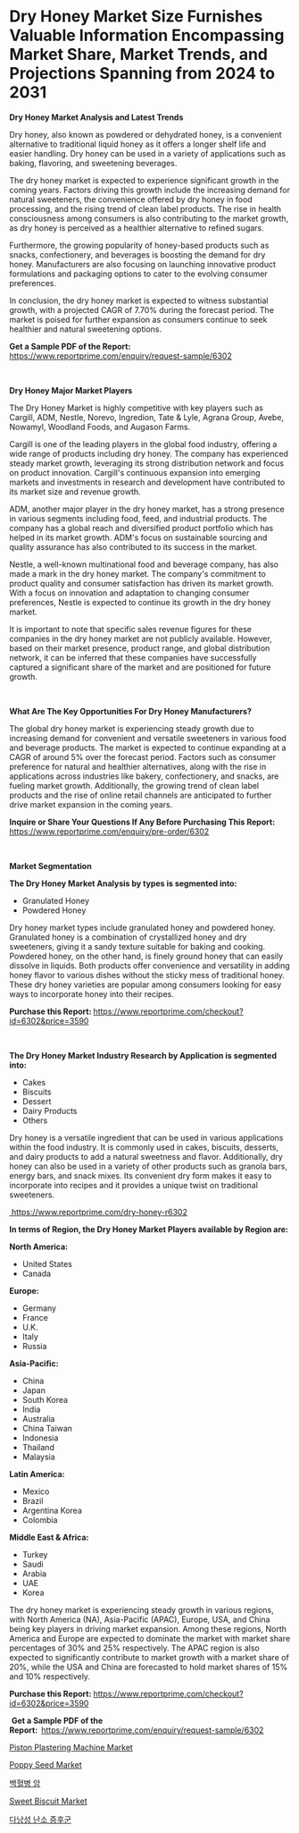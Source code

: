 <p><h1>Dry Honey Market Size Furnishes Valuable Information Encompassing Market Share, Market Trends, and Projections Spanning from 2024 to 2031</h1></p><p><strong>Dry Honey Market Analysis and Latest Trends</strong></p>
<p><p>Dry honey, also known as powdered or dehydrated honey, is a convenient alternative to traditional liquid honey as it offers a longer shelf life and easier handling. Dry honey can be used in a variety of applications such as baking, flavoring, and sweetening beverages.</p><p>The dry honey market is expected to experience significant growth in the coming years. Factors driving this growth include the increasing demand for natural sweeteners, the convenience offered by dry honey in food processing, and the rising trend of clean label products. The rise in health consciousness among consumers is also contributing to the market growth, as dry honey is perceived as a healthier alternative to refined sugars.</p><p>Furthermore, the growing popularity of honey-based products such as snacks, confectionery, and beverages is boosting the demand for dry honey. Manufacturers are also focusing on launching innovative product formulations and packaging options to cater to the evolving consumer preferences.</p><p>In conclusion, the dry honey market is expected to witness substantial growth, with a projected CAGR of 7.70% during the forecast period. The market is poised for further expansion as consumers continue to seek healthier and natural sweetening options.</p></p>
<p><strong>Get a Sample PDF of the Report:&nbsp;</strong> <a href="https://www.reportprime.com/enquiry/request-sample/6302">https://www.reportprime.com/enquiry/request-sample/6302</a></p>
<p>&nbsp;</p>
<p><strong>Dry Honey Major Market Players</strong></p>
<p><p>The Dry Honey Market is highly competitive with key players such as Cargill, ADM, Nestle, Norevo, Ingredion, Tate & Lyle, Agrana Group, Avebe, Nowamyl, Woodland Foods, and Augason Farms. </p><p>Cargill is one of the leading players in the global food industry, offering a wide range of products including dry honey. The company has experienced steady market growth, leveraging its strong distribution network and focus on product innovation. Cargill's continuous expansion into emerging markets and investments in research and development have contributed to its market size and revenue growth.</p><p>ADM, another major player in the dry honey market, has a strong presence in various segments including food, feed, and industrial products. The company has a global reach and diversified product portfolio which has helped in its market growth. ADM's focus on sustainable sourcing and quality assurance has also contributed to its success in the market.</p><p>Nestle, a well-known multinational food and beverage company, has also made a mark in the dry honey market. The company's commitment to product quality and consumer satisfaction has driven its market growth. With a focus on innovation and adaptation to changing consumer preferences, Nestle is expected to continue its growth in the dry honey market.</p><p>It is important to note that specific sales revenue figures for these companies in the dry honey market are not publicly available. However, based on their market presence, product range, and global distribution network, it can be inferred that these companies have successfully captured a significant share of the market and are positioned for future growth.</p></p>
<p>&nbsp;</p>
<p><strong>What Are The Key Opportunities For Dry Honey Manufacturers?</strong></p>
<p><p>The global dry honey market is experiencing steady growth due to increasing demand for convenient and versatile sweeteners in various food and beverage products. The market is expected to continue expanding at a CAGR of around 5% over the forecast period. Factors such as consumer preference for natural and healthier alternatives, along with the rise in applications across industries like bakery, confectionery, and snacks, are fueling market growth. Additionally, the growing trend of clean label products and the rise of online retail channels are anticipated to further drive market expansion in the coming years.</p></p>
<p><strong>Inquire or Share Your Questions If Any Before Purchasing This Report:</strong> <a href="https://www.reportprime.com/enquiry/pre-order/6302">https://www.reportprime.com/enquiry/pre-order/6302</a></p>
<p>&nbsp;</p>
<p><strong>Market Segmentation</strong></p>
<p><strong>The Dry Honey Market Analysis by types is segmented into:</strong></p>
<p><ul><li>Granulated Honey</li><li>Powdered Honey</li></ul></p>
<p><p>Dry honey market types include granulated honey and powdered honey. Granulated honey is a combination of crystallized honey and dry sweeteners, giving it a sandy texture suitable for baking and cooking. Powdered honey, on the other hand, is finely ground honey that can easily dissolve in liquids. Both products offer convenience and versatility in adding honey flavor to various dishes without the sticky mess of traditional honey. These dry honey varieties are popular among consumers looking for easy ways to incorporate honey into their recipes.</p></p>
<p><strong>Purchase this Report:&nbsp;</strong><a href="https://www.reportprime.com/checkout?id=6302&price=3590">https://www.reportprime.com/checkout?id=6302&price=3590</a></p>
<p>&nbsp;</p>
<p><strong>The Dry Honey Market Industry Research by Application is segmented into:</strong></p>
<p><ul><li>Cakes</li><li>Biscuits</li><li>Dessert</li><li>Dairy Products</li><li>Others</li></ul></p>
<p><p>Dry honey is a versatile ingredient that can be used in various applications within the food industry. It is commonly used in cakes, biscuits, desserts, and dairy products to add a natural sweetness and flavor. Additionally, dry honey can also be used in a variety of other products such as granola bars, energy bars, and snack mixes. Its convenient dry form makes it easy to incorporate into recipes and it provides a unique twist on traditional sweeteners.</p></p>
<p><a href="https://www.reportprime.com/dry-honey-r6302">&nbsp;https://www.reportprime.com/dry-honey-r6302</a></p>
<p><strong>In terms of Region, the Dry Honey Market Players available by Region are:</strong></p>
<p>
    <p> <strong> North America: </strong>
        <ul>
            <li>United States</li>
            <li>Canada</li>
        </ul>
        </p> 
    <p> <strong> Europe: </strong>
        <ul>
            <li>Germany</li>
            <li>France</li>
            <li>U.K.</li>
            <li>Italy</li>
            <li>Russia</li>
        </ul>
        </p> 
    <p> <strong> Asia-Pacific: </strong>
        <ul>
            <li>China</li>
            <li>Japan</li>
            <li>South Korea</li>
            <li>India</li>
            <li>Australia</li>
            <li>China Taiwan</li>
            <li>Indonesia</li>
            <li>Thailand</li>
            <li>Malaysia</li>
        </ul>
        </p> 
    <p> <strong> Latin America: </strong>
        <ul>
            <li>Mexico</li>
            <li>Brazil</li>
            <li>Argentina Korea</li>
            <li>Colombia</li>
        </ul>
        </p> 
    <p> <strong> Middle East & Africa: </strong>
        <ul>
            <li>Turkey</li>
            <li>Saudi</li>
            <li>Arabia</li>
            <li>UAE</li>
            <li>Korea</li>
        </ul>
    </p>
    </p>
<p><p>The dry honey market is experiencing steady growth in various regions, with North America (NA), Asia-Pacific (APAC), Europe, USA, and China being key players in driving market expansion. Among these regions, North America and Europe are expected to dominate the market with market share percentages of 30% and 25% respectively. The APAC region is also expected to significantly contribute to market growth with a market share of 20%, while the USA and China are forecasted to hold market shares of 15% and 10% respectively.</p></p>
<p><strong>Purchase this Report: </strong><a href="https://www.reportprime.com/checkout?id=6302&price=3590">https://www.reportprime.com/checkout?id=6302&price=3590</a></p>
<p>&nbsp;<strong>Get a Sample PDF of the Report:&nbsp;&nbsp;</strong><a href="https://www.reportprime.com/enquiry/request-sample/6302">https://www.reportprime.com/enquiry/request-sample/6302</a></p>
<p><strong></strong></p>
<p><p><a href="https://issuu.com/reportprime-2/docs/piston-plastering-machine-market-size-2030.pptx">Piston Plastering Machine Market</a></p><p><a href="https://github.com/jsmusil/Market-Research-Report-List-2/blob/main/poppy-seed-market.md">Poppy Seed Market</a></p><p><a href="https://medium.com/@mayekuhic00/%EB%B0%B1%ED%98%88%EB%B3%91-%EC%95%94-%EC%8B%9C%EC%9E%A5-%EC%97%B0%EA%B5%AC-%EB%B3%B4%EA%B3%A0%EC%84%9C-%EA%B7%B8-%EC%97%AD%EC%82%AC-%EB%B0%8F-2024%EB%85%84%EB%B6%80%ED%84%B0-2031%EB%85%84%EA%B9%8C%EC%A7%80%EC%9D%98-%EC%98%88%EC%B8%A1-285b05f9eb11">백혈병 암</a></p><p><a href="https://github.com/bmorecock/Market-Research-Report-List-2/blob/main/sweet-biscuit-market.md">Sweet Biscuit Market</a></p><p><a href="https://medium.com/@adonispellea2022/%ED%8F%B4%EB%A6%AC%EC%8B%9C%EC%8A%A4%ED%8B%B1-%EB%82%9C%EC%86%8C-%EC%A6%9D%ED%9B%84%EA%B5%B0-%EC%8B%9C%EC%9E%A5-%ED%8A%B8%EB%A0%8C%EB%93%9C-%EB%B0%8F-%EC%8B%9C%EC%9E%A5-%EB%B6%84%EC%84%9D%EC%9D%80-2024%EB%85%84%EB%B6%80%ED%84%B0-2031%EB%85%84%EA%B9%8C%EC%A7%80-%EC%98%88%EC%B8%A1%EB%90%98%EC%97%88%EC%8A%B5%EB%8B%88%EB%8B%A4-82bfa6813e00">다낭성 난소 증후군</a></p></p>